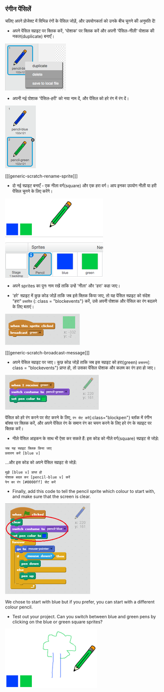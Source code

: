 ## रंगीन पेंसिलें

चलिए अपने प्रोजेक्ट में विभिन्न रंगों के पेंसिल जोड़ें, और उपयोगकर्ता को उनके बीच चुनने की अनुमति दें!

+ अपने पेंसिल स्प्राइट पर क्लिक करें, 'पोशाक' पर क्लिक करें और अपनी 'पेंसिल-नीली' पोशाक की नकल(duplicate) बनाएँ।

![screenshot](images/paint-blue-duplicate.png)

+ अपनी नई पोशाक 'पेंसिल-हरी' को नया नाम दें, और पेंसिल को हरे रंग में रंग दें।

![screenshot](images/paint-pencil-green.png)

[[[generic-scratch-rename-sprite]]]

+ दो नई स्प्राइट बनाएँ - एक नीला वर्ग(square) और एक हरा वर्ग। आप इनका उपयोग नीली या हरी पेंसिल चुनने के लिए करेंगे।

![screenshot](images/paint-selectors.png)

+ अपने sprites का पुनः नाम रखें ताकि उन्हें 'नीला' और 'हरा' कहा जाए।

+ 'हरे' स्प्राइट में कुछ कोड जोड़ें ताकि जब इसे क्लिक किया जाए, तो यह पेंसिल स्प्राइट को संदेश "हरा" `प्रसारित` {: class = "blockevents"} करें, उसे अपनी पोशाक और पेंसिल का रंग बदलने के लिए बताएं।

![Broadcast green](images/paint-broadcast-green.png)

[[[generic-scratch-broadcast-message]]]

+ अपने पेंसिल स्प्राइट पर जाए। कुछ कोड जोड़ें ताकि जब इस स्प्राइट को हरा(green) `प्रसारण`{: class = "blockevents"} प्राप्त हो, तो उसका पेंसिल पोशाक और कलम का रंग हरा हो जाए।

![Broadcast green](images/broadcast-green.png)

पेंसिल को हरे रंग करने पर सेट करने के लिए, `रंग सेट करें`{:class="blockpen"} ब्लॉक में रंगीन बॉक्स पर क्लिक करें, और अपने पेंसिल रंग के समान रंग का चयन करने के लिए हरे रंग के स्प्राइट पर क्लिक करें।

+ नीले पेंसिल आइकन के साथ भी ऐसा कर सकते हैं: इस कोड को नीले वर्ग(square) स्प्राइट से जोड़े:

```blocks
जब यह स्प्राइट क्लिक किया जाए
प्रसारण करें [blue v]
```

...और इस कोड को अपने पेंसिल स्प्राइट से जोड़ें:

```blocks
मुझे [blue v] प्राप्त हो
पोशाक बदल कर [pencil-blue v] करें
पेन का रंग [#0000ff] सेट करें
```

+ Finally, add this code to tell the pencil sprite which colour to start with, and make sure that the screen is clear.

![Start pencil](images/start-pencil.png)

We chose to start with blue but if you prefer, you can start with a different colour pencil.

+ Test out your project. Can you switch between blue and green pens by clicking on the blue or green square sprites?

![screenshot](images/paint-pens-test.png)